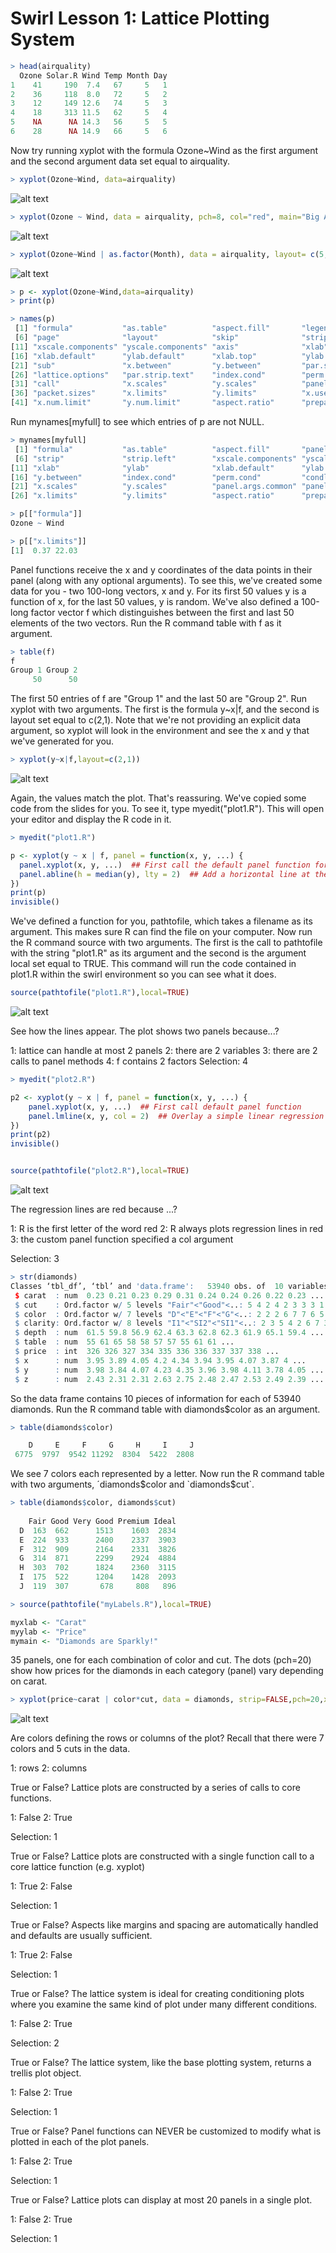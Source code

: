 
Swirl Lesson 1: Lattice Plotting System
=====

```r
> head(airquality)
  Ozone Solar.R Wind Temp Month Day
1    41     190  7.4   67     5   1
2    36     118  8.0   72     5   2
3    12     149 12.6   74     5   3
4    18     313 11.5   62     5   4
5    NA      NA 14.3   56     5   5
6    28      NA 14.9   66     5   6
```

Now try running xyplot with the formula Ozone~Wind as the first argument and the second argument data set equal to airquality.
```r
> xyplot(Ozone~Wind, data=airquality)
```

![alt text](Rplot37.png)

```r
> xyplot(Ozone ~ Wind, data = airquality, pch=8, col="red", main="Big Apple Data")
```

![alt text](Rplot.png)

```r
> xyplot(Ozone~Wind | as.factor(Month), data = airquality, layout= c(5,1))
```

![alt text](Rplot01.png)

```r
> p <- xyplot(Ozone~Wind,data=airquality)
> print(p)
```
```r
> names(p)
 [1] "formula"           "as.table"          "aspect.fill"       "legend"            "panel"            
 [6] "page"              "layout"            "skip"              "strip"             "strip.left"       
[11] "xscale.components" "yscale.components" "axis"              "xlab"              "ylab"             
[16] "xlab.default"      "ylab.default"      "xlab.top"          "ylab.right"        "main"             
[21] "sub"               "x.between"         "y.between"         "par.settings"      "plot.args"        
[26] "lattice.options"   "par.strip.text"    "index.cond"        "perm.cond"         "condlevels"       
[31] "call"              "x.scales"          "y.scales"          "panel.args.common" "panel.args"       
[36] "packet.sizes"      "x.limits"          "y.limits"          "x.used.at"         "y.used.at"        
[41] "x.num.limit"       "y.num.limit"       "aspect.ratio"      "prepanel.default"  "prepanel"         
```

Run mynames[myfull] to see which entries of p are not NULL.
```r
> mynames[myfull]
 [1] "formula"           "as.table"          "aspect.fill"       "panel"             "skip"             
 [6] "strip"             "strip.left"        "xscale.components" "yscale.components" "axis"             
[11] "xlab"              "ylab"              "xlab.default"      "ylab.default"      "x.between"        
[16] "y.between"         "index.cond"        "perm.cond"         "condlevels"        "call"             
[21] "x.scales"          "y.scales"          "panel.args.common" "panel.args"        "packet.sizes"     
[26] "x.limits"          "y.limits"          "aspect.ratio"      "prepanel.default" 
```
```r
> p[["formula"]]
Ozone ~ Wind

> p[["x.limits"]]
[1]  0.37 22.03
```

Panel functions receive the x and y coordinates of the data points in their panel (along with any optional
arguments). To see this, we've created some data for you - two 100-long vectors, x and y. For its first 50
values y is a function of x, for the last 50 values, y is random. We've also defined a 100-long factor vector f
which distinguishes between the first and last 50 elements of the two vectors. Run the R command table with f as
it argument.

```r
> table(f)
f
Group 1 Group 2 
     50      50 
```
     

The first 50 entries of f are "Group 1" and the last 50 are "Group 2". Run xyplot with two arguments. The first
is the formula y~x|f, and the second is layout set equal to c(2,1). Note that we're not providing an explicit
data argument, so xyplot will look in the environment and see the x and y that we've generated for you.
```r
> xyplot(y~x|f,layout=c(2,1))
```

![alt text](Rplot02.png)

Again, the values match the plot. That's reassuring. We've copied some code from the slides for you. To see it,
type myedit("plot1.R"). This will open your editor and display the R code in it.
```r
> myedit("plot1.R")

p <- xyplot(y ~ x | f, panel = function(x, y, ...) {
  panel.xyplot(x, y, ...)  ## First call the default panel function for 'xyplot'
  panel.abline(h = median(y), lty = 2)  ## Add a horizontal line at the median
})
print(p)
invisible()
```

We've defined a function for you, pathtofile, which takes a filename as its argument. This makes sure R can find
the file on your computer. Now run the R command source with two arguments. The first is the call to pathtofile
with the string "plot1.R" as its argument and the second is the argument local set equal to TRUE. This command
will run the code contained in plot1.R within the swirl environment so you can see what it does.

```r
source(pathtofile("plot1.R"),local=TRUE)
```

![alt text](Rplot03.png)


See how the lines appear. The plot shows two panels because...?

1: lattice can handle at most 2 panels
2: there are 2 variables
3: there are 2 calls to panel methods
4: f contains 2 factors
Selection: 4


```r
> myedit("plot2.R")

p2 <- xyplot(y ~ x | f, panel = function(x, y, ...) {
    panel.xyplot(x, y, ...)  ## First call default panel function
    panel.lmline(x, y, col = 2)  ## Overlay a simple linear regression line
})
print(p2)
invisible()


source(pathtofile("plot2.R"),local=TRUE)
```

![alt text](Rplot04.png)

The regression lines are red because ...?

1: R is the first letter of the word red
2: R always plots regression lines in red
3: the custom panel function specified a col argument

Selection: 3
```r
> str(diamonds)
Classes ‘tbl_df’, ‘tbl’ and 'data.frame':	53940 obs. of  10 variables:
 $ carat  : num  0.23 0.21 0.23 0.29 0.31 0.24 0.24 0.26 0.22 0.23 ...
 $ cut    : Ord.factor w/ 5 levels "Fair"<"Good"<..: 5 4 2 4 2 3 3 3 1 3 ...
 $ color  : Ord.factor w/ 7 levels "D"<"E"<"F"<"G"<..: 2 2 2 6 7 7 6 5 2 5 ...
 $ clarity: Ord.factor w/ 8 levels "I1"<"SI2"<"SI1"<..: 2 3 5 4 2 6 7 3 4 5 ...
 $ depth  : num  61.5 59.8 56.9 62.4 63.3 62.8 62.3 61.9 65.1 59.4 ...
 $ table  : num  55 61 65 58 58 57 57 55 61 61 ...
 $ price  : int  326 326 327 334 335 336 336 337 337 338 ...
 $ x      : num  3.95 3.89 4.05 4.2 4.34 3.94 3.95 4.07 3.87 4 ...
 $ y      : num  3.98 3.84 4.07 4.23 4.35 3.96 3.98 4.11 3.78 4.05 ...
 $ z      : num  2.43 2.31 2.31 2.63 2.75 2.48 2.47 2.53 2.49 2.39 ...

```

So the data frame contains 10 pieces of information for each of 53940 diamonds. Run the R command table with
diamonds$color as an argument.

```r
> table(diamonds$color)

    D     E     F     G     H     I     J 
 6775  9797  9542 11292  8304  5422  2808 
 ```
 
We see 7 colors each represented by a letter. Now run the R command table with two arguments, ´diamonds$color and
`diamonds$cut`.

```r
> table(diamonds$color, diamonds$cut)
   
    Fair Good Very Good Premium Ideal
  D  163  662      1513    1603  2834
  E  224  933      2400    2337  3903
  F  312  909      2164    2331  3826
  G  314  871      2299    2924  4884
  H  303  702      1824    2360  3115
  I  175  522      1204    1428  2093
  J  119  307       678     808   896
```

```r
> source(pathtofile("myLabels.R"),local=TRUE)

myxlab <- "Carat"
myylab <- "Price"
mymain <- "Diamonds are Sparkly!"
```

35 panels, one for each combination of color and cut. The dots (pch=20) show how prices for the diamonds in each category (panel) vary depending on carat.

```r
> xyplot(price~carat | color*cut, data = diamonds, strip=FALSE,pch=20,xlab = myxlab,ylab = myylab,main=mymain)
```

![alt text](Rplot05.png)

Are colors defining the rows or columns of the plot? Recall that there were 7 colors and 5 cuts in the data.

1: rows
2: columns


True or False? Lattice plots are constructed by a series of calls to core functions.

1: False
2: True

Selection: 1

True or False? Lattice plots are constructed with a single function call to a core
lattice function (e.g. xyplot)

1: True
2: False

Selection: 1

True or False? Aspects like margins and spacing are automatically handled and defaults
are usually sufficient.

1: True
2: False

Selection: 1

True or False? The lattice system is ideal for creating conditioning plots where you
examine the same kind of plot under many different conditions.

1: False
2: True

Selection: 2

True or False? The lattice system, like the base plotting system, returns a trellis plot
object.

1: False
2: True

Selection: 1


True or False?  Panel functions can NEVER be customized to modify what is plotted in
each of the plot panels.

1: False
2: True

Selection: 1

True or False?  Lattice plots can display at most 20 panels in a single plot.

1: False
2: True

Selection: 1

